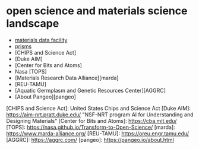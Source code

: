 # open science and materials science landscape

* [materials data facility][mdf]
* [prisms] 
* [CHIPS and Science Act]
* [Duke AIM]
* [Center for Bits and Atoms]
* Nasa [TOPS]
* [Materials Research Data Alliance][marda]
* [REU-TAMU]
* [Aquatic Germplasm and Genetic Resources Center][AGGRC]
* [About Pangeo][pangeo]

[mdf]: https://materialsdatafacility.org/ "A simple way to publish, discover, and access materials datasets"
[prisms]: http://www.prisms-center.org
[CHIPS and Science Act]: United States Chips and Science Act
[Duke AIM]: https://aim-nrt.pratt.duke.edu/ "NSF-NRT program AI for Understanding and Designing Materials"
[Center for Bits and Atoms]: https://cba.mit.edu/
[TOPS]: https://nasa.github.io/Transform-to-Open-Science/
[marda]: https://www.marda-alliance.org/
[REU-TAMU]: https://oreu.engr.tamu.edu/
[AGGRC]: https://aggrc.com/
[pangeo]: https://pangeo.io/about.html